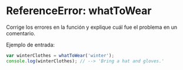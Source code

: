 # ReferenceError: whatToWear


Corrige los errores en la función y explique cuál fue el problema en un
comentario.

Ejemplo de entrada:

```js
var winterClothes = whatToWear('winter');
console.log(winterClothes); // --> 'Bring a hat and gloves.'
```
